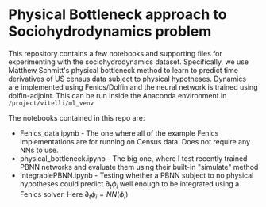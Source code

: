# Physical Bottleneck approach to Sociohydrodynamics problem

This repository contains a few notebooks and supporting files for experimenting with the sociohydrodynamics dataset. 
Specifically, we use Matthew Schmitt's physical bottleneck method to learn to predict time derivatives of US census data subject to physical hypotheses.
Dynamics are implemented using Fenics/Dolfin and the neural network is trained using dolfin-adjoint. 
This can be run inside the Anaconda environment in `/project/vitelli/ml_venv`

The notebooks contained in this repo are:
- Fenics_data.ipynb - The one where all of the example Fenics implementations are for running on Census data. Does not require any NNs to use.
- physical_bottleneck.ipynb - The big one, where I test recently trained PBNN networks and evaluate them using their built-in "simulate" method
- IntegrablePBNN.ipynb - Testing whether a PBNN subject to no physical hypotheses could predict $\partial_t \phi_i$ well enough to be integrated using a Fenics solver. Here $\partial_t \phi_i = NN(\phi_i)$
